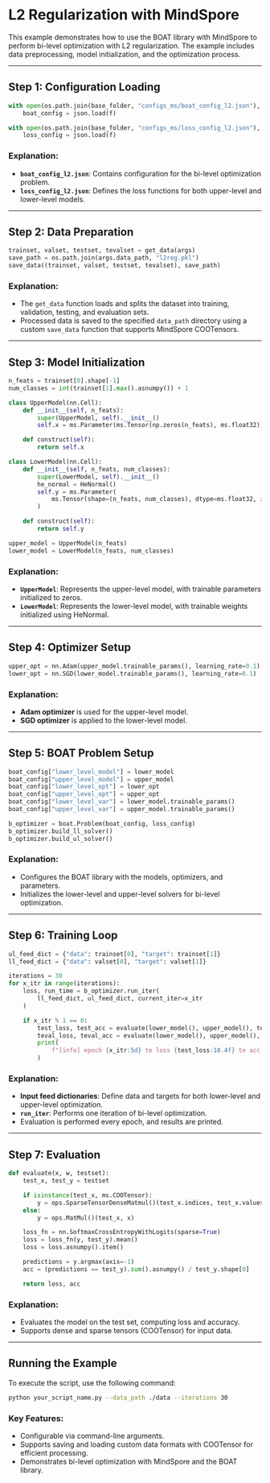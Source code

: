 # L2 Regularization with MindSpore

This example demonstrates how to use the BOAT library with MindSpore to perform bi-level optimization with L2 regularization. The example includes data preprocessing, model initialization, and the optimization process.

---

## Step 1: Configuration Loading

```python
with open(os.path.join(base_folder, "configs_ms/boat_config_l2.json"), "r") as f:
    boat_config = json.load(f)

with open(os.path.join(base_folder, "configs_ms/loss_config_l2.json"), "r") as f:
    loss_config = json.load(f)
```

### Explanation:
- **`boat_config_l2.json`**: Contains configuration for the bi-level optimization problem.
- **`loss_config_l2.json`**: Defines the loss functions for both upper-level and lower-level models.

---

## Step 2: Data Preparation

```python
trainset, valset, testset, tevalset = get_data(args)
save_path = os.path.join(args.data_path, "l2reg.pkl")
save_data((trainset, valset, testset, tevalset), save_path)
```

### Explanation:
- The `get_data` function loads and splits the dataset into training, validation, testing, and evaluation sets.
- Processed data is saved to the specified `data_path` directory using a custom `save_data` function that supports MindSpore COOTensors.

---

## Step 3: Model Initialization

```python
n_feats = trainset[0].shape[-1]
num_classes = int(trainset[1].max().asnumpy()) + 1

class UpperModel(nn.Cell):
    def __init__(self, n_feats):
        super(UpperModel, self).__init__()
        self.x = ms.Parameter(ms.Tensor(np.zeros(n_feats), ms.float32))

    def construct(self):
        return self.x

class LowerModel(nn.Cell):
    def __init__(self, n_feats, num_classes):
        super(LowerModel, self).__init__()
        he_normal = HeNormal()
        self.y = ms.Parameter(
            ms.Tensor(shape=(n_feats, num_classes), dtype=ms.float32, init=he_normal)
        )

    def construct(self):
        return self.y

upper_model = UpperModel(n_feats)
lower_model = LowerModel(n_feats, num_classes)
```

### Explanation:
- **`UpperModel`**: Represents the upper-level model, with trainable parameters initialized to zeros.
- **`LowerModel`**: Represents the lower-level model, with trainable weights initialized using HeNormal.

---

## Step 4: Optimizer Setup

```python
upper_opt = nn.Adam(upper_model.trainable_params(), learning_rate=0.1)
lower_opt = nn.SGD(lower_model.trainable_params(), learning_rate=0.1)
```

### Explanation:
- **Adam optimizer** is used for the upper-level model.
- **SGD optimizer** is applied to the lower-level model.

---

## Step 5: BOAT Problem Setup

```python
boat_config["lower_level_model"] = lower_model
boat_config["upper_level_model"] = upper_model
boat_config["lower_level_opt"] = lower_opt
boat_config["upper_level_opt"] = upper_opt
boat_config["lower_level_var"] = lower_model.trainable_params()
boat_config["upper_level_var"] = upper_model.trainable_params()

b_optimizer = boat.Problem(boat_config, loss_config)
b_optimizer.build_ll_solver()
b_optimizer.build_ul_solver()
```

### Explanation:
- Configures the BOAT library with the models, optimizers, and parameters.
- Initializes the lower-level and upper-level solvers for bi-level optimization.

---

## Step 6: Training Loop

```python
ul_feed_dict = {"data": trainset[0], "target": trainset[1]}
ll_feed_dict = {"data": valset[0], "target": valset[1]}

iterations = 30
for x_itr in range(iterations):
    loss, run_time = b_optimizer.run_iter(
        ll_feed_dict, ul_feed_dict, current_iter=x_itr
    )

    if x_itr % 1 == 0:
        test_loss, test_acc = evaluate(lower_model(), upper_model(), testset)
        teval_loss, teval_acc = evaluate(lower_model(), upper_model(), tevalset)
        print(
            f"[info] epoch {x_itr:5d} te loss {test_loss:10.4f} te acc {test_acc:10.4f} teval loss {teval_loss:10.4f} teval acc {teval_acc:10.4f} time {run_time:8.2f}"
        )
```

### Explanation:
- **Input feed dictionaries**: Define data and targets for both lower-level and upper-level optimization.
- **`run_iter`**: Performs one iteration of bi-level optimization.
- Evaluation is performed every epoch, and results are printed.

---

## Step 7: Evaluation

```python
def evaluate(x, w, testset):
    test_x, test_y = testset

    if isinstance(test_x, ms.COOTensor):
        y = ops.SparseTensorDenseMatmul()(test_x.indices, test_x.values, test_x.shape, x)
    else:
        y = ops.MatMul()(test_x, x)

    loss_fn = nn.SoftmaxCrossEntropyWithLogits(sparse=True)
    loss = loss_fn(y, test_y).mean()
    loss = loss.asnumpy().item()

    predictions = y.argmax(axis=-1)
    acc = (predictions == test_y).sum().asnumpy() / test_y.shape[0]

    return loss, acc
```

### Explanation:
- Evaluates the model on the test set, computing loss and accuracy.
- Supports dense and sparse tensors (COOTensor) for input data.

---

## Running the Example

To execute the script, use the following command:

```bash
python your_script_name.py --data_path ./data --iterations 30
```

### Key Features:
- Configurable via command-line arguments.
- Supports saving and loading custom data formats with COOTensor for efficient processing.
- Demonstrates bi-level optimization with MindSpore and the BOAT library.
